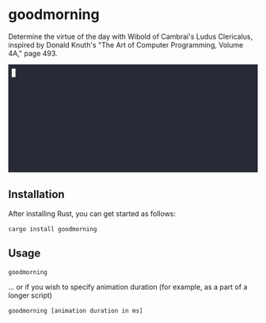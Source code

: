 # goodmorning

Determine the virtue of the day with Wibold of Cambrai's Ludus Clericalus, inspired by Donald Knuth's "The Art of Computer Programming, Volume 4A," page 493.

![](demo/demo.gif)

## Installation
After installing Rust, you can get started as follows:
```
cargo install goodmorning
```
## Usage
```
goodmorning
```
... or if you wish to specify animation duration (for example, as a part of a longer script)
```
goodmorning [animation duration in ms]
```
